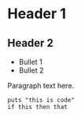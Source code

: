 # Header 1

## Header 2

* Bullet 1
* Bullet 2

Paragraph text here.

```
puts "this is code"
if this then that
```
